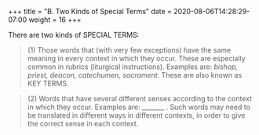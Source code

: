 +++
title = "B. Two Kinds of Special Terms"
date =  2020-08-06T14:28:29-07:00
weight = 16
+++

There are two kinds of SPECIAL TERMS:

> (1) Those words that (with very few exceptions) have the same meaning in every context in which they occur. These are especially common in rubrics (liturgical instructions). Examples are: *bishop, priest, deacon, catechumen, sacrament.* These are also known as KEY TERMS.

> (2) Words that have several different senses according to the context in which they occur. Examples are: _______ . Such words may need to be translated in different ways in different contexts, in order to give the correct sense in each context.